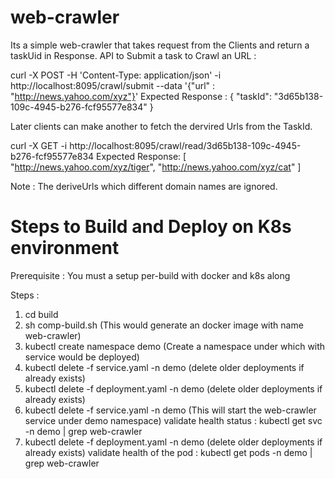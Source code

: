 # web-crawler

Its a simple web-crawler that takes request from the Clients and return a taskUid in Response.
API to Submit a task to Crawl an URL :

curl -X POST -H 'Content-Type: application/json' -i http://localhost:8095/crawl/submit --data '{"url" : "http://news.yahoo.com/xyz"}'
Expected Response :
{
  "taskId": "3d65b138-109c-4945-b276-fcf95577e834"
}


Later clients can make another to fetch the dervired Urls from the TaskId.

curl -X GET -i http://localhost:8095/crawl/read/3d65b138-109c-4945-b276-fcf95577e834
Expected Response:
[
  "http://news.yahoo.com/xyz/tiger",
  "http://news.yahoo.com/xyz/cat"
]

Note : The deriveUrls which different domain names are ignored.

# Steps to Build and Deploy on K8s environment

Prerequisite : You must a setup per-build with docker and k8s along

Steps :

  1. cd build
  2. sh comp-build.sh (This would generate an docker image with name web-crawler)
  3. kubectl create namespace demo (Create a namespace under which with service would be deployed)
  4. kubectl delete -f service.yaml -n demo (delete older deployments if already exists)
  5. kubectl delete -f deployment.yaml -n demo (delete older deployments if already exists)
  6. kubectl delete -f service.yaml -n demo (This will start the web-crawler service under demo namespace)
     validate health status : kubectl get svc -n demo | grep web-crawler
  7. kubectl delete -f deployment.yaml -n demo (delete older deployments if already exists)
     validate health of the pod : kubectl get pods -n demo | grep web-crawler
